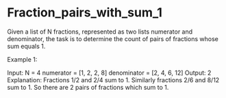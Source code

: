 # Fraction_pairs_with_sum_1

Given a list of N fractions, represented as two lists numerator and denominator, the task is to determine the count of pairs of fractions whose sum equals 1.

Example 1:

Input:
N = 4
numerator = [1, 2, 2, 8]
denominator = [2, 4, 6, 12]
Output:
2
Explanation:
Fractions 1/2 and 2/4 sum to 1. Similarly fractions 2/6 and 8/12 sum to 1. So there are 2 pairs of fractions which sum to 1.
